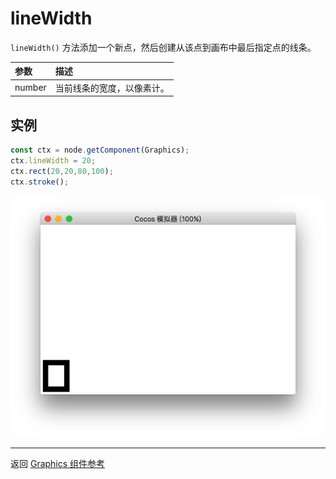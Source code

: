# lineWidth

`lineWidth()` 方法添加一个新点，然后创建从该点到画布中最后指定点的线条。

| 参数 |   描述
| :-------------- | :----------- |
|number | 当前线条的宽度，以像素计。

## 实例

```ts
const ctx = node.getComponent(Graphics);
ctx.lineWidth = 20;
ctx.rect(20,20,80,100);
ctx.stroke();
```

<a href="./lineWidth.png"><img src="./lineWidth.png"></a>

<hr>

返回 [Graphics 组件参考](../graphics.md)
